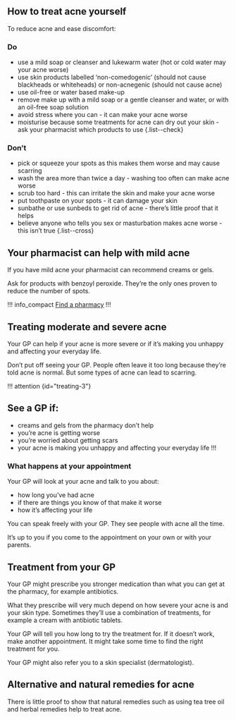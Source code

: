 ## How to treat acne yourself

To reduce acne and ease discomfort:

### Do

- use a mild soap or cleanser and lukewarm water (hot or cold water may your acne worse)
- use skin products labelled ‘non-comedogenic’ (should not cause blackheads or whiteheads) or non-acnegenic (should not cause acne)
- use oil-free or water based make-up
- remove make up with a mild soap or a gentle cleanser and water, or with an oil-free soap solution
- avoid stress where you can - it can make your acne worse
- moisturise because some treatments for acne can dry out your skin - ask your pharmacist which products to use
{.list--check}

### Don’t

- pick or squeeze your spots as this makes them worse and may cause scarring
- wash the area more than twice a day - washing too often can make acne worse
- scrub too hard - this can irritate the skin and make your acne worse
- put toothpaste on your spots - it can damage your skin
- sunbathe or use sunbeds to get rid of acne - there’s little proof that it helps
- believe anyone who tells you sex or masturbation makes acne worse - this isn’t true
{.list--cross}

## Your pharmacist can help with mild acne

If you have mild acne your pharmacist can recommend creams or gels. 

Ask for products with benzoyl peroxide. They’re the only ones proven to reduce the number of spots. 

!!! info_compact
[Find a pharmacy](https://beta.nhs.uk/finders/find-help)
!!!

## Treating moderate and severe acne

Your GP can help if your acne is more severe or if it’s making you unhappy and affecting your everyday life.

Don’t put off seeing your GP. People often leave it too long because they’re told acne is normal. But some types of acne can lead to scarring.

!!! attention {id="treating-3"}
## See a GP if: 
- creams and gels from the pharmacy don’t help
- you’re acne is getting worse
- you’re worried about getting scars
- your acne is making you unhappy and affecting your everyday life
!!!

### What happens at your appointment

Your GP will look at your acne and talk to you about: 

- how long you’ve had acne
- if there are things you know of that make it worse
- how it’s affecting your life

You can speak freely with your GP. They see people with acne all the time. 

It’s up to you if you come to the appointment on your own or with your parents. 

## Treatment from your GP

Your GP might prescribe you stronger medication than what you can get at the pharmacy, for example antibiotics.

What they prescribe will very much depend on how severe your acne is and your skin type. Sometimes they’ll use a combination of treatments, for example a cream with antibiotic tablets. 

Your GP will tell you how long to try the treatment for. If it doesn’t work, make another appointment. It might take some time to find the right treatment for you. 

Your GP might also refer you to a skin specialist (dermatologist). 

## Alternative and natural remedies for acne

There is little proof to show that natural remedies such as using tea tree oil and herbal remedies help to treat acne.